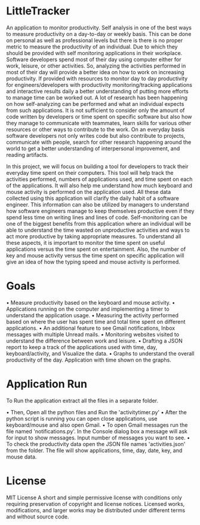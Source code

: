 # LittleTracker
An application to monitor productivity.
Self analysis in one of the best ways to measure productivity on a day-to-day or weekly basis. This can be done on personal as well as professional levels but there is there is no proper metric to measure the productivity of an individual. Due to which they should be provided with self monitoring applications in their workplace. Software developers spend most of their day using computer either for work, leisure, or other activities. So, analyzing the activities performed in most of their day will provide a better idea on how to work on increasing productivity. If provided with resources to monitor day to day productivity for engineers/developers with productivity monitoring/tracking applications and interactive results daily a better understanding of putting more efforts to manage time can be worked out. A lot of research has been happening on how self-analyzing can be performed and what an individual expects from such applications. It is not sufficient to consider only the amount of code written by developers or time spent on specific software but also how they manage to communicate with teammates, learn skills for various other resources or other ways to contribute to the work. On an everyday basis software developers not only writes code but also contribute to projects, communicate with people, search for other research happening around the world to get a better understanding of interpersonal improvement, and reading artifacts. 

In this project, we will focus on building a tool for developers to track their everyday time spent on their computers. This tool will help track the activities performed, numbers of applications used, and time spent on each of the applications. It will also help me understand how much keyboard and mouse activity is performed on the application used. All these data collected using this application will clarify the daily habit of a software engineer. This information can also be utilized by managers to understand how software engineers manage to keep themselves productive even if they spend less time on writing lines and lines of code. Self-monitoring can be one of the biggest benefits from this application where an individual will be able to understand the time wasted on unproductive activities and ways to act more productive by taking appropriate measures. To understand all these aspects, it is important to monitor the time spent on useful applications versus the time spent on entertainment. Also, the number of key and mouse activity versus the time spent on specific application will give an idea of how the typing speed and mouse activity is performed. 

# Goals
•	Measure productivity based on the keyboard and mouse activity.
•	Applications running on the computer and implementing a timer to understand the application usage.
•	Measuring the activity performed based on where the user has spent time and total time spent on different applications. 
•	An additional feature to see Gmail notifications, Inbox messages with multiple Unread mails.
•	Monitoring websites visited to understand the difference between work and leisure.
•	Drafting a JSON report to keep a track of the applications used with time, day, keyboard/activity, and Visualize the data.
•	Graphs to understand the overall productivity of the day. Application with time shown on the graphs. 

# Application Run
To Run the application extract all the files in a separate folder.

• Then, Open all the python files and Run the 'activitytimer.py'
• After the python script is running you can open close applications, use keyboard/mouse and also open Gmail.
• To open Gmail messages run the file named 'notifications.py'. In the Console dialog box a message will ask for input to show messages. Input number of messages you want to see.
• To check the productivity data open the JSON file names 'activities.json' from the folder. The file will show applications, time, day, date, key, and mouse data. 

# License
MIT License
A short and simple permissive license with conditions only requiring preservation of copyright and license notices. Licensed works, modifications, and larger works may be distributed under different terms and without source code.
